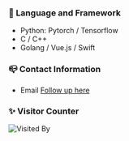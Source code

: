 ### 💬 Language and Framework

- Python: Pytorch / Tensorflow
- C / C++
- Golang / Vue.js / Swift

### 📪 Contact Information

- Email [Follow up here](mailto:misakicoca@gmail.com)

### ✨ Visitor Counter

![Visited By](https://count.getloli.com/get/@MisakiCoca?theme=gelbooru)
